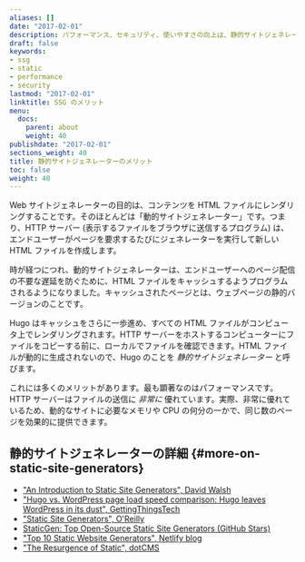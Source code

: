 ```yaml
---
aliases: []
date: "2017-02-01"
description: パフォーマンス、セキュリティ、使いやすさの向上は、静的サイトジェネレーターが魅力的な理由のほんの一部です。
draft: false
keywords:
- ssg
- static
- performance
- security
lastmod: "2017-02-01"
linktitle: SSG のメリット
menu:
  docs:
    parent: about
    weight: 40
publishdate: "2017-02-01"
sections_weight: 40
title: 静的サイトジェネレーターのメリット
toc: false
weight: 40
---
```


Web サイトジェネレーターの目的は、コンテンツを HTML ファイルにレンダリングすることです。そのほとんどは「動的サイトジェネレーター」です。つまり、HTTP サーバー (表示するファイルをブラウザに送信するプログラム) は、エンドユーザーがページを要求するたびにジェネレーターを実行して新しい HTML ファイルを作成します。

時が経つにつれ、動的サイトジェネレーターは、エンドユーザーへのページ配信の不要な遅延を防ぐために、HTML ファイルをキャッシュするようプログラムされるようになりました。キャッシュされたページとは、ウェブページの静的バージョンのことです。

Hugo はキャッシュをさらに一歩進め、すべての HTML ファイルがコンピュータ上でレンダリングされます。HTTP サーバーをホストするコンピューターにファイルをコピーする前に、ローカルでファイルを確認できます。HTML ファイルが動的に生成されないので、Hugo のことを *静的サイトジェネレーター* と呼びます。

これには多くのメリットがあります。最も顕著なのはパフォーマンスです。HTTP サーバーはファイルの送信に *非常に* 優れています。実際、非常に優れているため、動的なサイトに必要なメモリや CPU の何分の一かで、同じ数のページを効果的に提供できます。

## 静的サイトジェネレーターの詳細 {#more-on-static-site-generators}

* ["An Introduction to Static Site Generators", David Walsh]
* ["Hugo vs. WordPress page load speed comparison: Hugo leaves WordPress in its dust", GettingThingsTech][hugovwordpress]
* ["Static Site Generators", O'Reilly]
* [StaticGen: Top Open-Source Static Site Generators (GitHub Stars)]
* ["Top 10 Static Website Generators", Netlify blog]
* ["The Resurgence of Static", dotCMS][dotcms]

["An Introduction to Static Site Generators", David Walsh]: https://davidwalsh.name/introduction-static-site-generators
["Static Site Generators", O'Reilly]: https://github.com/gohugoio/hugoDocs/files/1242701/static-site-generators.pdf
["Top 10 Static Website Generators", Netlify blog]: https://www.netlify.com/blog/2016/05/02/top-ten-static-website-generators/
[hugovwordpress]: https://gettingthingstech.com/hugo-vs.-wordpress-page-load-speed-comparison-hugo-leaves-wordpress-in-its-dust/
[StaticGen: Top Open-Source Static Site Generators (GitHub Stars)]: https://www.staticgen.com/
[dotcms]: https://dotcms.com/blog/post/the-resurgence-of-static
